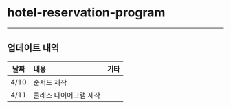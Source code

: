 # hotel-reservation-program

---
## 업데이트 내역

| 날짜   |내용|기타|
|------|:---|:---|
| 4/10 |순서도 제작||
| 4/11 | 클래스 다이어그램 제작||

